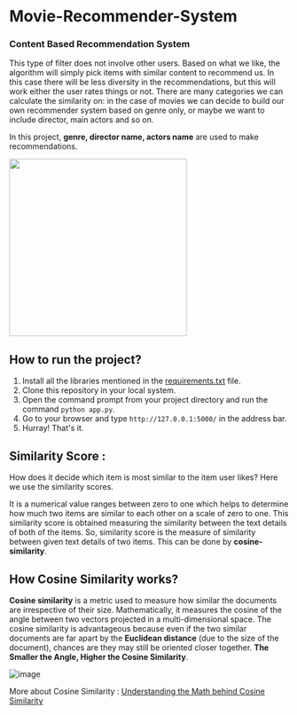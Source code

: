 # Movie-Recommender-System
<h3> Content Based Recommendation System</h3>
   <p>
   This type of filter does not involve other users. Based on what we like, the algorithm will simply pick items with similar content to recommend us. In this case there will be less diversity in the recommendations, but this will work either the user rates things or not. There are many categories we can calculate the similarity on: in the case of movies we can decide to build our own recommender system based on genre only, or maybe we want to include director, main actors and so on. 
   
   In this project, <b>genre, director name, actors name</b> are used to make recommendations.<br>
   </p>
   
<img src="https://raw.githubusercontent.com/rohan-sarkarr/Movie-Recommender-System/master/static/images/cbfimg.png" height ="320">

## How to run the project?

1. Install all the libraries mentioned in the [requirements.txt](https://raw.githubusercontent.com/rohan-sarkarr/Movie-Recommender-System/master/requirements.txt) file.
2. Clone this repository in your local system.
3. Open the command prompt from your project directory and run the command `python app.py`.
4. Go to your browser and type `http://127.0.0.1:5000/` in the address bar.
5. Hurray! That's it.

## Similarity Score : 

   How does it decide which item is most similar to the item user likes? Here we use the similarity scores.
   
   It is a numerical value ranges between zero to one which helps to determine how much two items are similar to each other on a scale of zero to one. This similarity score is obtained measuring the similarity between the text details of both of the items. So, similarity score is the measure of similarity between given text details of two items. This can be done by <b>cosine-similarity</b>.
   
## How Cosine Similarity works?

  <b>Cosine similarity</b> is a metric used to measure how similar the documents are irrespective of their size. Mathematically, it measures the cosine of the angle between two vectors projected in a multi-dimensional space. The cosine similarity is advantageous because even if the two similar documents are far apart by the <b>Euclidean distance</b> (due to the size of the document), chances are they may still be oriented closer together. <b>The Smaller the Angle, Higher the Cosine Similarity</b>.
  
  ![image](https://user-images.githubusercontent.com/36665975/70401457-a7530680-1a55-11ea-9158-97d4e8515ca4.png)

  
More about Cosine Similarity : [Understanding the Math behind Cosine Similarity](https://www.machinelearningplus.com/nlp/cosine-similarity/)
